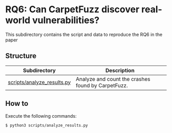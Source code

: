 # RQ6: Can CarpetFuzz discover real-world vulnerabilities?
This subdirectory contains the script and data to reproduce the RQ6 in the paper

## Structure

|Subdirectory|Description|
|----|----|
|[scripts/analyze_results.py](scripts/analyze_results.py)|Analyze and count the crashes found by CarpetFuzz.|

## How to

Execute the following commands:

```
$ python3 scripts/analyze_results.py
```